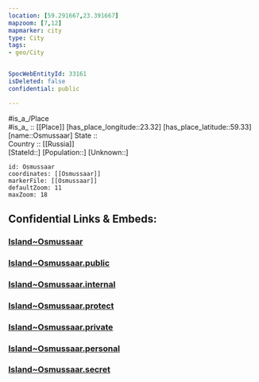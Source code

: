 ```yaml
---
location: [59.291667,23.391667] 
mapzoom: [7,12] 
mapmarker: city 
type: City
tags:
- geo/City


SpocWebEntityId: 33161
isDeleted: false
confidential: public

---
```

#is_a_/Place  
#is_a_ :: [[Place]] 
[has_place_longitude::23.32] 
[has_place_latitude::59.33] 
[name::Osmussaar] 
State ::  
Country :: [[Russia]]  
[StateId::] 
[Population::] 
[Unknown::] 


```leaflet
id: Osmussaar
coordinates: [[Osmussaar]] 
markerFile: [[Osmussaar]] 
defaultZoom: 11 
maxZoom: 18
```


## Confidential Links & Embeds: 

### [Island~Osmussaar](/_Standards/Earth/Continent/Europe/Europe~North/Estonia/Island~Osmussaar.md) 

### [Island~Osmussaar.public](/_public/Earth/Continent/Europe/Europe~North/Estonia/Island~Osmussaar.public.md) 

### [Island~Osmussaar.internal](/_internal/Earth/Continent/Europe/Europe~North/Estonia/Island~Osmussaar.internal.md) 

### [Island~Osmussaar.protect](/_protect/Earth/Continent/Europe/Europe~North/Estonia/Island~Osmussaar.protect.md) 

### [Island~Osmussaar.private](/_private/Earth/Continent/Europe/Europe~North/Estonia/Island~Osmussaar.private.md) 

### [Island~Osmussaar.personal](/_personal/Earth/Continent/Europe/Europe~North/Estonia/Island~Osmussaar.personal.md) 

### [Island~Osmussaar.secret](/_secret/Earth/Continent/Europe/Europe~North/Estonia/Island~Osmussaar.secret.md)

